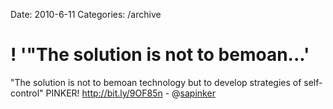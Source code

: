 Date: 2010-6-11
Categories: /archive

# ! '"The solution is not to bemoan...'

"The solution is not to bemoan technology but to develop strategies of self-control" PINKER! <a href="http://bit.ly/9OF85n" rel="nofollow">http://bit.ly/9OF85n</a> - @<a href="http://twitter.com/sapinker" class="aktt_username">sapinker</a>
